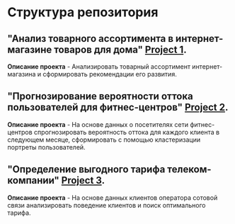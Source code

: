 # Структура репозитория

## "Анализ товарного ассортимента в интернет-магазине товаров для дома" [Project 1](https://github.com/Gaisenova/repository/tree/main/Project%201). 

**Описание проекта** - Анализировать товарный ассортимент интернет-магазина и сформировать рекомендации его развития.


## "Прогнозирование вероятности оттока пользователей для фитнес-центров" [Project 2](https://github.com/Gaisenova/repository/tree/main/Project%201). 

**Описание проекта** - На основе данных о посетителях сети фитнес-центров спрогнозировать
вероятность оттока для каждого клиента в следующем месяце, сформировать с помощью
кластеризации портреты пользователей.

## "Определение выгодного тарифа телеком-компании" [Project 3](https://github.com/Gaisenova/repository/tree/main/Project%201). 

**Описание проекта** - На основе данных клиентов оператора сотовой связи анализировать поведение
клиентов и поиск оптимального тарифа.



           
